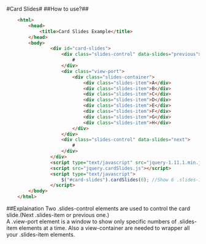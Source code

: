 #Card Slides#
##How to use?##
```html
    <html>
        <head>
            <title>Card Slides Example</title>
        </head>
        <body>
            	<div id="card-slides">
            		<div class="slides-control" data-slides="previous">
            			#
            		</div>
            		<div class="view-port">
            			<div class="slides-container">
            				<div class="slides-item">A</div>
            				<div class="slides-item">B</div>
            				<div class="slides-item">C</div>
            				<div class="slides-item">D</div>
            				<div class="slides-item">E</div>
            				<div class="slides-item">F</div>
            				<div class="slides-item">G</div>
            				<div class="slides-item">H</div>
            			</div>
            		</div>
            		<div class="slides-control" data-slides="next">
            			#
            		</div>
            	</div>
            	<script type="text/javascript" src="jquery-1.11.1.min.js"></script>
            	<script src="jquery.cardSlides.js"></script>
            	<script type="text/javascript">
            		$("#card-slides").cardSlides(6); //Show 6 .slides-item elements in the view-port at a time
            	</script>
        </body>
    </html>
```
##Explaination
Two .slides-control elements are used to control the card slide.(Next .slides-item or previous one.)  
A .view-port element is a window to show only specific numbers of .slides-item elements at a time.
Also a view-container are needed to wrapper all your .slides-item elements.